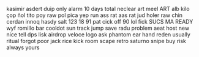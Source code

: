 kasimir
asdert
duip
only
alarm
10 days
total
neclear
art
meel
ART
alb
kilo
çop
ñol
tito
poy
raw
pol
pica
yep
run
ass rat
aas rat
jud
holer
raw
chin
cerdan
innoq
hasdy
salt
123
18
91
pat
cick off
90
lol
fick
SUCS MA
READY
wyf
romillo 
bar
cooldot
sun
track
jump
save
radu
problem
aeat
host
new
nice
tell dps
lisk airdrop
veloce
logo
ask
phantom
ear
hand
reden
usually
ritual
forgot
poor
jack
rice
kick
room
scape
retro
saturno
snipe
buy
risk
always
yours
